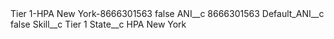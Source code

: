 <?xml version="1.0" encoding="UTF-8"?>
<CustomMetadata xmlns="http://soap.sforce.com/2006/04/metadata" xmlns:xsi="http://www.w3.org/2001/XMLSchema-instance" xmlns:xsd="http://www.w3.org/2001/XMLSchema">
    <label>Tier 1-HPA New York-8666301563</label>
    <protected>false</protected>
    <values>
        <field>ANI__c</field>
        <value xsi:type="xsd:string">8666301563</value>
    </values>
    <values>
        <field>Default_ANI__c</field>
        <value xsi:type="xsd:boolean">false</value>
    </values>
    <values>
        <field>Skill__c</field>
        <value xsi:type="xsd:string">Tier 1</value>
    </values>
    <values>
        <field>State__c</field>
        <value xsi:type="xsd:string">HPA New York</value>
    </values>
</CustomMetadata>
